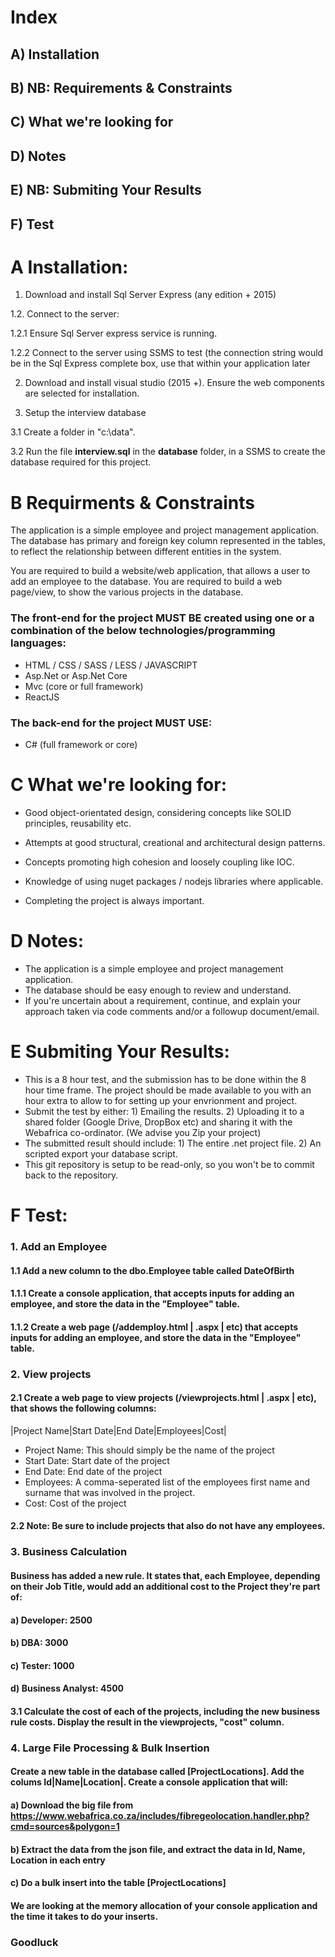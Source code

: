 # Index
## A) Installation
## B) NB: Requirements & Constraints
## C) What we're looking for
## D) Notes
## E) NB: Submiting Your Results
## F) Test

# A Installation:
1. Download and install Sql Server Express (any edition + 2015)

1.2. Connect to the server:

1.2.1 Ensure Sql Server express service is running.

1.2.2 Connect to the server using SSMS to test (the connection string would be in the Sql Express complete box, use that within your application later

2. Download and install visual studio (2015 +). Ensure the web components are selected for installation.

3. Setup the interview database

3.1 Create a folder in "c:\data".

3.2 Run the file **interview.sql** in the **database** folder, in a SSMS to create the database required for this project.

# B Requirments & Constraints

The application is a simple employee and project management application. The database has primary and foreign key column represented in the tables, to reflect the relationship between different entities in the system.

You are required to build a website/web application, that allows a user to add an employee to the database. 
You are required to build a web page/view, to show the various projects in the database.

### The front-end for the project MUST BE created using one or a combination of the below technologies/programming languages:
- HTML / CSS / SASS / LESS / JAVASCRIPT
- Asp.Net or Asp.Net Core
- Mvc (core or full framework)
- ReactJS

### The back-end for the project MUST USE:
- C# (full framework or core)

# C What we're looking for:

- Good object-orientated design, considering concepts like SOLID principles, reusability etc.

- Attempts at good structural, creational and architectural design patterns.

- Concepts promoting high cohesion and loosely coupling like IOC.

- Knowledge of using nuget packages / nodejs libraries where applicable.

- Completing the project is always important.

# D Notes:

- The application is a simple employee and project management application.
- The database should be easy enough to review and understand.
- If you're uncertain about a requirement, continue, and explain your approach taken via code comments and/or a followup document/email.

# E Submiting Your Results:

- This is a 8 hour test, and the submission has to be done within the 8 hour time frame. The project should be made available to you with an hour extra to allow to for setting up your envrionment and project.
- Submit the test by either: 1) Emailing the results. 2) Uploading it to a shared folder (Google Drive, DropBox etc) and sharing it with the Webafrica co-ordinator. (We advise you Zip your project)
- The submitted result should include: 1) The entire .net project file. 2) An scripted export your database script.
- This git repository is setup to be read-only, so you won't be to commit back to the repository.

# F Test:
### 1. Add an Employee

#### 1.1 Add a new column to the dbo.Employee table called DateOfBirth

#### 1.1.1 Create a console application, that accepts inputs for adding an employee, and store the data in the "Employee" table.

#### 1.1.2 Create a web page (/addemploy.html | .aspx | etc) that accepts inputs for adding an employee, and store the data in the "Employee" table.

### 2. View projects</h3>

#### 2.1 Create a web page to view projects (/viewprojects.html | .aspx | etc), that shows the following columns:

|Project Name|Start Date|End Date|Employees|Cost|

- Project Name: This should simply be the name of the project
- Start Date: Start date of the project
- End Date: End date of the project
- Employees: A comma-seperated list of the employees first name and surname that was involved in the project.
- Cost: Cost of the project

#### 2.2 Note: Be sure to include projects that also do not have any employees.

### 3. Business Calculation </h3>

#### Business has added a new rule. It states that, each Employee, depending on their Job Title, would add an additional cost to the Project they're part of:
#### a) Developer: 2500
#### b) DBA: 3000
#### c) Tester: 1000
#### d) Business Analyst: 4500

#### 3.1 Calculate the cost of each of the projects, **including the new business rule** costs. Display the result in the viewprojects, "cost" column.

### 4. Large File Processing & Bulk Insertion </h3>

#### Create a new table in the database called [ProjectLocations]. Add the colums Id|Name|Location|. Create a console application that will: 
#### a) Download the big file from https://www.webafrica.co.za/includes/fibregeolocation.handler.php?cmd=sources&polygon=1
#### b) Extract the data from the json file, and extract the data in Id, Name, Location in each entry
#### c) Do a bulk insert into the table [ProjectLocations]
#### 
#### We are looking at the memory allocation of your console application and the time it takes to do your inserts.

### Goodluck
